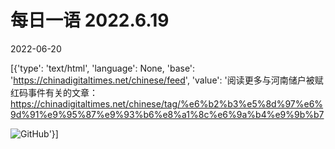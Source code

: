 # 每日一语 2022.6.19

2022-06-20

[{'type': 'text/html', 'language': None, 'base': 'https://chinadigitaltimes.net/chinese/feed', 'value': '阅读更多与河南储户被赋红码事件有关的文章：https://chinadigitaltimes.net/chinese/tag/%e6%b2%b3%e5%8d%97%e6%9d%91%e9%95%87%e9%93%b6%e8%a1%8c%e6%9a%b4%e9%9b%b7

![GitHub](https://chinadigitaltimes.net/chinese/files/2022/06/6.19.jpg)'}]